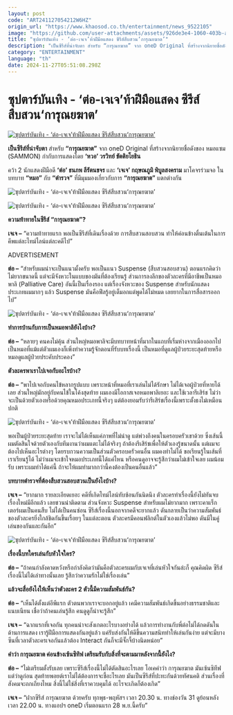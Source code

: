 ```yaml
---
layout: post
code: "ART241127054212W6HZ"
origin_url: "https://www.khaosod.co.th/entertainment/news_9522105"
image: "https://github.com/user-attachments/assets/926de3e4-1060-403b-a7c1-2baf5cce4737"
title: "ซุปตาร์บันเทิง - ‘ต่อ-เจเจ’ท้าฝีมือแสดง ซีรีส์สืบสวน‘การุณยฆาต’"
description: "เป็นซีรีส์ที่น่าจับตา สำหรับ “การุณยฆาต” จาก oneD Original ที่สร้างจากนิยายชื่อดังของ หมอแซม (SAMMON) กำกับการแสดงโดย ‘หวอ’ วรวิทย์ ขัตติยโยธิน"
category: "ENTERTAINMENT"
language: "th"
date: 2024-11-27T05:51:08.298Z
---
```


# ซุปตาร์บันเทิง - ‘ต่อ-เจเจ’ท้าฝีมือแสดง ซีรีส์สืบสวน‘การุณยฆาต’

[![ซุปตาร์บันเทิง - ‘ต่อ-เจเจ’ท้าฝีมือแสดง ซีรีส์สืบสวน‘การุณยฆาต’](https://www.khaosod.co.th/wpapp/uploads/2024/11/POK-K.jpg "ซุปตาร์บันเทิง - ‘ต่อ-เจเจ’ท้าฝีมือแสดง ซีรีส์สืบสวน‘การุณยฆาต’")](https://www.khaosod.co.th/wpapp/uploads/2024/11/POK-K.jpg)

**เป็นซีรีส์ที่น่าจับตา** สำหรับ **“การุณยฆาต”** จาก oneD Original ที่สร้างจากนิยายชื่อดังของ หมอแซม (SAMMON) กำกับการแสดงโดย **‘หวอ’ วรวิทย์ ขัตติยโยธิน**

คว้า 2 นักแสดงฝีมือดี **‘ต่อ’ ธนภพ ลีรัตนขจร** และ **‘เจเจ’ กฤษณภูมิ พิบูลสงคราม** มาโคจรร่วมจอ ในบทบาท **“หมอ”** กับ **“ตำรวจ”** ที่มีมุมมองเกี่ยวกับการ **“การุณยฆาต”** แตกต่างกัน

![ซุปตาร์บันเทิง - ‘ต่อ-เจเจ’ท้าฝีมือแสดง ซีรีส์สืบสวน‘การุณยฆาต’](https://www.khaosod.co.th/wpapp/uploads/2024/11/4_1.jpg)

![ซุปตาร์บันเทิง - ‘ต่อ-เจเจ’ท้าฝีมือแสดง ซีรีส์สืบสวน‘การุณยฆาต’](https://www.khaosod.co.th/wpapp/uploads/2024/11/5_1-1.jpg)

**ความท้าทายในซีรีส์ “การุณยฆาต”?**

**เจเจ –** “ความท้าทายแรก พอเป็นซีรีส์ที่เดินเรื่องด้วย การสืบสวนสอบสวน ทำให้ค่อนข้างตื่นเต้นในการคีพแต่ละไทม์ไลน์แต่ละคดีไป”

ADVERTISEMENT

**ต่อ –** “สำหรับผมน่าจะเป็นแนวมั้งครับ พอเป็นแนว Suspense (สืบสวนสอบสวน) ตอนแรกคิดว่าไม่ยากขนาดนี้ แต่จะมีจังหวะในแบบของมันที่ต้องเรียนรู้ ส่วนการลงลึกของตัวละครที่มีอาชีพเป็นหมอพาลิ (Palliative Care) อันนี้เป็นเรื่องรอง แต่เรื่องจังหวะของ Suspense สำหรับนักแสดงประเภทผมมากๆ แล้ว Suspense มันคือฟีลรู้อยู่เต็มอกแต่พูดได้ไม่หมด เลยยากในการสื่อสารออกไป”

![ซุปตาร์บันเทิง - ‘ต่อ-เจเจ’ท้าฝีมือแสดง ซีรีส์สืบสวน‘การุณยฆาต’](https://www.khaosod.co.th/wpapp/uploads/2024/11/6_1-2.jpg)

**ทำการบ้านกับการเป็นหมอพาลิยังไงบ้าง?**

**ต่อ –** “หลายๆ คนคงไม่คุ้น ส่วนใหญ่หมอพาลิจะมีบทบาทหน้าที่มากในแถบที่เริ่มห่างจากเมืองออกไป เป็นหมอที่แม้แต่ตัวผมเองก็เพิ่งทำความรู้จักตอนที่รับบทเรื่องนี้ เป็นหมอที่ดูแลผู้ป่วยระยะสุดท้ายหรือหมอดูแลผู้ป่วยประคับประคอง”

**ตัวละครพาเราไปเจอกับอะไรบ้าง?**

**ต่อ –** “พาไปเจอกับคนไข้หลากรูปแบบ เพราะหน้าที่หมอที่เราเล่นไม่ได้รักษา ไม่ได้เจอผู้ป่วยที่หายได้เลย ส่วนใหญ่มักอยู่กับคนไข้ในโค้งสุดท้าย ผมเองมีโอกาสเจอหมอพาลิเยอะ และใช้เวลารีเสิร์ช ไม่ว่าจะเป็นด้วยตัวเองหรือด้วยคุณหมอประเภทนี้จริงๆ แต่ต้องยอมรับว่ารีเสิร์ชเรื่องนี้เพราะตั้งธงไม่เหมือนปกติ

![ซุปตาร์บันเทิง - ‘ต่อ-เจเจ’ท้าฝีมือแสดง ซีรีส์สืบสวน‘การุณยฆาต’](https://www.khaosod.co.th/wpapp/uploads/2024/11/7_1.jpg)

พอเป็นผู้ป่วยระยะสุดท้าย เราจะไม่ได้เห็นแค่ภาพที่ไม่น่าดู แต่พ่วงถึงคนในครอบครัวเขาด้วย ซึ่งเส้นนี้ผมตัดสินใจด้วยตัวเองกับทีมงานว่าผมแตะไม่ได้จริงๆ ถ้าต้องรีเสิร์ชเพื่อให้ตัวเองรู้ขนาดนั้น แต่ผมจะต้องไปเห็นอะไรต่างๆ โดยรบกวนความเป็นส่วนตัวครอบครัวคนอื่น ผมคงทำไม่ได้ ขอเรียนรู้ในเส้นที่เราเรียนรู้ได้ ไม่ว่าผมจะเข้าใจหมอประเภทนี้ได้แค่ไหน หรือคนดูอาจจะรู้สึกว่าผมไม่เข้าใจเลย ผมน้อมรับ เพราะผมทำได้แค่นี้ ถ้าจะให้ผมทำมากกว่านี้คงต้องเป็นคนอื่นแล้ว”

**บทบาทตำรวจที่ต้องสืบสวนสอบสวนเป็นยังไงบ้าง?**

**เจเจ –** “ยากมาก รายละเอียดเยอะ คดีที่เกิดไทม์ไลน์ทับซ้อนกันนิดนึง ตัวละครทำเรื่องนี้ยังไม่ทันจบ เรื่องใหม่มีอีกแล้ว เลยชวนน่าติดตาม ส่วนจังหวะ Suspense สำหรับผมไม่ยากมาก เพราะคาแร็กเตอร์ผมเป็นคนสืบ ไม่ได้เป็นคนซ่อน ซีรีส์เรื่องนี้นอกจากคดีจะยากแล้ว ดันกลายเป็นว่าความสัมพันธ์ของตัวละครยิ่งใกล้ชิดกันขึ้นเรื่อยๆ ในแต่ละตอน ตัวละครมีคอนฟลิกต์ในตัวเองแล้วไม่พอ ดันมีในคู่เล่นของกันและกันอีก”

![ซุปตาร์บันเทิง - ‘ต่อ-เจเจ’ท้าฝีมือแสดง ซีรีส์สืบสวน‘การุณยฆาต’](https://www.khaosod.co.th/wpapp/uploads/2024/11/1_1.jpg)

**เรื่องนี้บทใครเล่นกับหัวใจใคร?**

**ต่อ –** “ถ้าคนกำลังคาดหวังหรือกำลังคิดว่ามันคือตัวละครผมกับเจเจที่เล่นหัวใจกันล่ะก็ คุณคิดผิด ซีรีส์เรื่องนี้ไม่ได้เล่าทางนั้นเลย รู้สึกว่าความรักไม่ใช่เรื่องเล่น”

**แล้วจะสื่อยังไงให้เห็นว่าตัวละคร 2 ตัวนี้มีความสัมพันธ์กัน?**

**ต่อ –** “เห็นได้ตั้งแต่อีพีแรก ตัวตนพวกเราจะบอกอยู่แล้ว เคมีความสัมพันธ์เกิดขึ้นอย่างธรรมชาติและแนบเนียน เชื่อว่าถ้าคนเล่นรู้สึก คนดูดูก็น่าจะรู้สึก”

**เจเจ –** “ฉากแรกที่เจอกัน ทุกคนน่าจะสังเกตอะไรบางอย่างได้ แล้วการทำงานกับพี่ต่อไม่ได้กดดันในด้านการแสดง เรารู้ฝีมือการแสดงกันอยู่แล้ว แค่รับส่งกันให้ดีขึ้นความสนิททำให้เล่นกันง่าย แต่จะมีบางซีนที่เวลาตัวละครเจอกันแล้วต้อง Interact กันก็จะมีจั๊กจี้บ้างนิดหน่อย”

**คำว่า การุณยฆาต ค่อนข้างเซ้นซิทิฟ เตรียมรับกับสิ่งที่จะตามมาหลังจากนี้ยังไง?**

**ต่อ –** “ไม่เตรียมตั้งรับเลย เพราะซีรีส์เรื่องนี้ไม่ได้ตัดสินอะไรเลย โอเคคำว่า การุณยฆาต มันเซ้นซิทีฟ แต่ว่าดูก่อน สุดท้ายพอยต์เราไม่ได้ต้องการจะชี้อะไรเลย มันเป็นซีรีส์ที่ปะทะกันด้วยทัศนคติ ส่วนเรื่องที่สังคมจะถกเถียงไหม สิ่งนี้ไม่ใช่สิ่งที่เราควบคุมได้ อะไรจะเกิดก็ต้องเกิด”

**เจเจ –** “ฝากซีรีส์ การุณยฆาต ด้วยครับ ทุกพุธ-พฤหัสฯ เวลา 20.30 น. ทางช่องวัน 31 ดูย้อนหลังเวลา 22.00 น. ทางแอปฯ oneD เริ่มตอนแรก 28 พ.ย.นี้ครับ”